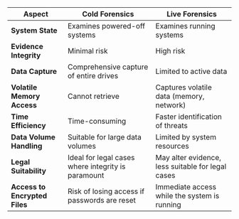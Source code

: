 | Aspect                 | Cold Forensics                                | Live Forensics                         |
|------------------------|-----------------------------------------------|----------------------------------------|
| **System State**      | Examines powered-off systems                 | Examines running systems               |
| **Evidence Integrity**| Minimal risk                                 | High risk                              |
| **Data Capture**      | Comprehensive capture of entire drives       | Limited to active data                 |
| **Volatile Memory Access** | Cannot retrieve                        | Captures volatile data (memory, network) |
| **Time Efficiency**   | Time-consuming                              | Faster identification of threats       |
| **Data Volume Handling** | Suitable for large data volumes          | Limited by system resources            |
| **Legal Suitability** | Ideal for legal cases where integrity is paramount | May alter evidence, less suitable for legal cases |
| **Access to Encrypted Files** | Risk of losing access if passwords are reset | Immediate access while the system is running |

